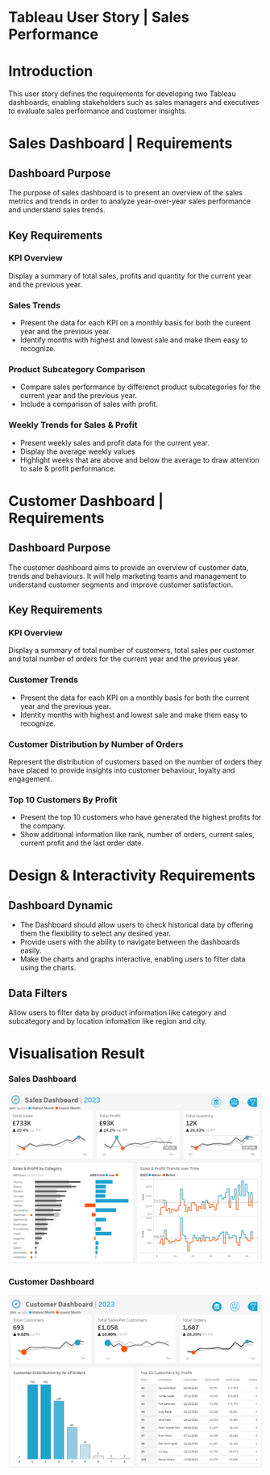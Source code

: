 # Tableau User Story | Sales Performance 

# Introduction
This user story defines the requirements for developing two Tableau dashboards, enabling stakeholders such as sales managers and executives to evaluate sales performance and customer insights.

# Sales Dashboard | Requirements
## Dashboard Purpose
The purpose of sales dashboard is to present an overview of the sales metrics and trends in order to analyze year-over-year sales performance and understand sales trends.

## Key Requirements

### KPI Overview
Display a summary of total sales, profits and quantity for the current year and the previous year.

### Sales Trends
- Present the data for each KPI on a monthly basis for both the cureent year and the previous year.
- Identify months with highest and lowest sale and make them easy to recognize.

### Product Subcategory Comparison
- Compare sales performance by differenct product subcategories for the current year and the previous year.
- Include a comparison of sales with profit.

### Weekly Trends for Sales & Profit
- Present weekly sales and profit data for the current year.
- Display the average weekly values
- Highlight weeks that are above and below the average to draw attention to sale & profit performance.

# Customer Dashboard | Requirements

## Dashboard Purpose
The customer dashboard aims to provide an overview of customer data, trends and behaviours. It will help marketing teams and management to understand customer segments and improve customer satisfaction.

## Key Requirements

### KPI Overview
Display a summary of total number of customers, total sales per customer and total number of orders for the current year and the previous year.

### Customer Trends
- Present the data for each KPI on a monthly basis for both the current year and the previous year.
- Identity months with highest and lowest sale and make them easy to recognize.

### Customer Distribution by Number of Orders
Represent the distribution of customers based on the number of orders they have placed to provide insights into customer behaviour, loyalty and engagement.

### Top 10 Customers By Profit
- Present the top 10 customers who have generated the highest profits for the company.
- Show additional information like rank, number of orders, current sales, current profit and the last order date.

# Design & Interactivity Requirements

## Dashboard Dynamic
- The Dashboard should allow users to check historical data by offering them the flexibility to select any desired year.
- Provide users with the ability to navigate between the dashboards easily.
- Make the charts and graphs interactive, enabling users to filter data using the charts.

## Data Filters

Allow users to filter data by product information like category and subcategory and by location infomation like region and city.



# Visualisation Result

### Sales Dashboard

![Tableau](images/sales_dashboard.png)

### Customer Dashboard

![Tableau](images/customer_dashboard.png)
